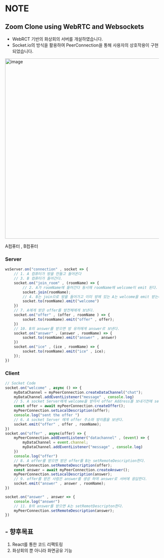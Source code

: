 # NOTE
## Zoom Clone using WebRTC and Websockets

- WebRCT 기반의 화상회의 서버를 개설하였습니다.
- Socket.io의 방식을 활용하여 PeerConnection을 통해 사용자의 상호작용이 구현되었습니다.

<img width="588" alt="image" src="https://user-images.githubusercontent.com/89199949/214741309-315814af-5710-4821-bbd6-f73c67472f65.png">

A컴퓨터 , B컴퓨터

### Server
```js
wsServer.on("connection" , socket => {
    // 1. A 컴퓨터가 방을 만들고 들어온다
    // 3. B 컴퓨터가 들어간다.
    socket.on("join_room" , (roomName) => {
        // 2. A가 roomName에 들어간다 동시에 roomName에 welcome이 emit 된다. (A 컴퓨터는 들어가는중에 emit되었으므로 welcome을 못받는다.)
        socket.join(roomName);
        // 4. B는 join으로 방을 들어가고 이미 방에 있는 A는 welcome을 emit 받는다.
        socket.to(roomName).emit("welcome")
    })
    // 7. A에게 받은 offer를 방전체에게 보낸다.
    socket.on("offer" , (offer , roomName ) => {
        socket.to(roomName).emit("offer" , offer);
    }) 
    // 10. B의 answer를 받으면 방 유저에게 answer르 보낸다.
    socket.on("answer" , (answer , roomName) => {
        socket.to(roomName).emit("answer" , answer)
    })
    socket.on("ice" , (ice , roomName) => {
        socket.to(roomName).emit("ice" , ice);
    });
})

```

### Client
```js
// Socket Code
socket.on("welcome" , async () => {
    myDataChannel = myPeerConnection.createDataChannel("chat");
    myDataChannel.addEventListener("message" , console.log)
    // 5. A socket Server에게 welcome을 받아서 offer Address를 보내기전에 setLocalDescription한다. 
    const offer = await myPeerConnection.createOffer();
    myPeerConnection.setLocalDescription(offer);
    console.log("sent the offer ")
    // 6. A socket Server 에게 offer 주소와 방이름을 보낸다.
    socket.emit("offer" , offer , roomName);
})
socket.on("offer" , async(offer) => {
    myPeerConnection.addEventListener("datachannel" , (event) => {
        myDataChannel = event.channel;
        myDataChannel.addEventListener("message" , console.log)
    })
    console.log("offer")
    // 8. A offer를 받으면 받은 offer를 B는 setRemoteDescription한다.
    myPeerConnection.setRemoteDescription(offer);
    const answer = await myPeerConnection.createAnswer();
    myPeerConnection.setLocalDescription(answer);
    // 9. offer를 받은 사람은 answer를 생성 하여 answer로 서버에 응답한다.
    socket.emit("answer" , answer , roomName);
})

socket.on("answer" , answer => {
    console.log("answer")
    // 11. B의 answer를 받으면 A는 setRemotDescripton한다.
    myPeerConnection.setRemoteDescription(answer);
})
```

## - 향후목표
1. React를 통한 코드 리팩토링
2. 화상회의 뿐 아니라 화면공유 기능 
